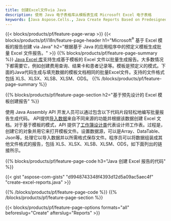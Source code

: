 ```yaml
---
title: 创建Excel文件via Java
description: 使用 Java 电子表格库从模板表生成 Microsoft Excel 电子表格
keywords: [Java Aspose.Cells., Java Create Reports Based on Predesigned Excel Template., Java Generate Reports Based on Predesigned Excel Template., Java Create Reports Based on Excel Template., Java Generate Reports Based on Excel Template., Java Create Excel files Based on Excel Template., Java Generate Excel files Based on Excel Template]
---
```

{{< blocks/products/pf/feature-page-wrap >}}
{{< blocks/products/pf/i18n/feature-page-header h1="Microsoft<sup>&reg;</sup> 基于 Excel 模板的报告创建 via Java" h2="根据基于 Java 的应用程序中的预定义模板生成批量 Excel 文件报告。" >}}
{{% blocks/products/pf/feature-page-summary %}}
[Java Excel 库](/cells/zh/java/)支持生成基于模板的 Excel 文件以批量生成报告。大多数情况下都需要它，例如创建费用查询、结果卡和患者记录等。模板是预定义的模式。下面的Java代码生成与填充数据的模板文档相同的批量Excel文件。支持的文件格式包括 XLS、XLSX、XLSB、XLSM、ODS。
{{% /blocks/products/pf/feature-page-summary %}}

{{% blocks/products/pf/feature-page-section h2="基于预先设计的 Excel 模板创建报告" %}}

使用 Java Assembly API 开发人员可以通过包含以下代码片段轻松地编写批量报告生成代码。 API提供[导入数据](https://docs.aspose.com/cells/java/import-and-export-data/)来自不同来源的功能并根据该数据创建 Excel 文档。对于基于模板的模式，API 提供了[工作簿设计类](https://reference.aspose.com/cells/java/com.aspose.cells/WorkbookDesigner)代表设计师工作表。过程是，创建它的对象并用它来打开模板文件。设置数据源，可以是Array、DataTable、Json等。处理它以导入数据并以所需格式保存文件。程序员可以将数据组装成其他文件格式的报告，包括 XLS、XLSX、XLSB、XLSM、ODS，如下面列出的链接所示。



{{% blocks/products/pf/feature-page-code h3="Java 创建 Excel 报告的代码" %}}

{{< gist "aspose-com-gists" "d9948743348f4393d12d5a09ac5aec4f" "create-excel-reports.java" >}}

{{% /blocks/products/pf/feature-page-code %}}
{{% /blocks/products/pf/feature-page-section %}}

{{< blocks/products/pf/feature-page-options formats="all" beforeslug="Create" afterslug="Reports" >}}
